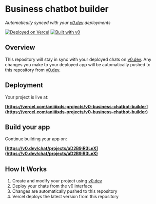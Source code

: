 # Business chatbot builder

*Automatically synced with your [v0.dev](https://v0.dev) deployments*

[![Deployed on Vercel](https://img.shields.io/badge/Deployed%20on-Vercel-black?style=for-the-badge&logo=vercel)](https://vercel.com/aniiiixds-projects/v0-business-chatbot-builder)
[![Built with v0](https://img.shields.io/badge/Built%20with-v0.dev-black?style=for-the-badge)](https://v0.dev/chat/projects/aD2B9iR3LeX)

## Overview

This repository will stay in sync with your deployed chats on [v0.dev](https://v0.dev).
Any changes you make to your deployed app will be automatically pushed to this repository from [v0.dev](https://v0.dev).

## Deployment

Your project is live at:

**[https://vercel.com/aniiiixds-projects/v0-business-chatbot-builder](https://vercel.com/aniiiixds-projects/v0-business-chatbot-builder)**

## Build your app

Continue building your app on:

**[https://v0.dev/chat/projects/aD2B9iR3LeX](https://v0.dev/chat/projects/aD2B9iR3LeX)**

## How It Works

1. Create and modify your project using [v0.dev](https://v0.dev)
2. Deploy your chats from the v0 interface
3. Changes are automatically pushed to this repository
4. Vercel deploys the latest version from this repository